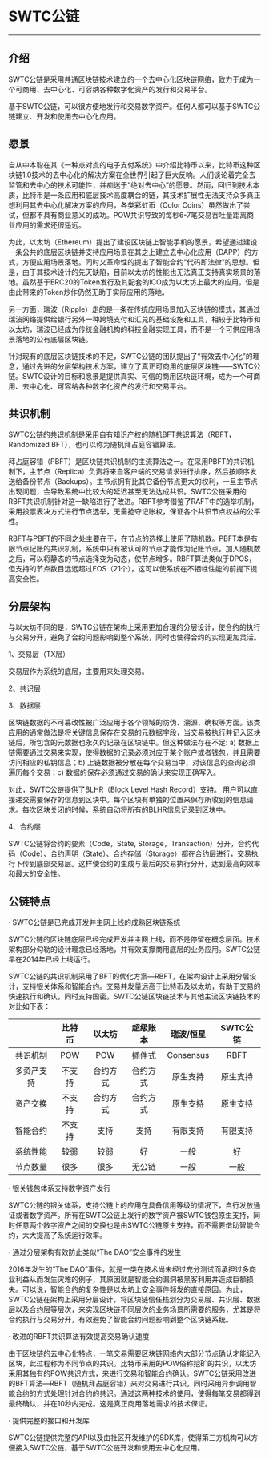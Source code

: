 # SWTC公链

***

## 介绍

SWTC公链是采用井通区块链技术建立的一个去中心化区块链网络，致力于成为一个可商用、去中心化、可容纳各种数字化资产的发行和交易平台。

基于SWTC公链，可以很方便地发行和交易数字资产。任何人都可以基于SWTC公链建立、开发和使用去中心化应用。


## 愿景

自从中本聪在其《一种点对点的电子支付系统》中介绍比特币以来，比特币这种区块链1.0技术的去中心化的解决方案在全世界引起了巨大反响。人们谈论着完全去监管和去中心的技术可能性，并痴迷于“绝对去中心”的愿景。然而，回归到技术本质，比特币是一条应用和底层技术高度耦合的链，其技术扩展性无法支持众多真正想利用其去中心化解决方案的应用，各类彩虹币（Color Coins）虽然做出了尝试，但都不具有商业意义的成功。POW共识导致的每秒6-7笔交易吞吐量距离商业应用的需求还很遥远。

为此，以太坊（Ethereum）提出了建设区块链上智能手机的愿景，希望通过建设一条公共的底层区块链并支持应用场景在其之上建立去中心化应用（DAPP）的方式，方便应用场景落地。同时又革命性的提出了智能合约“代码即法律”的思想。但是，由于其技术设计的先天缺陷，目前以太坊的性能也无法真正支持真实场景的落地。虽然基于ERC20的Token发行及其配套的ICO成为以太坊上最大的应用，但是由此带来的Token炒作仍然无助于实际应用的落地。

另一方面，瑞波（Ripple）走的是一条在传统应用场景加入区块链的模式，其通过瑞波网络提供给银行另外一种跨境支付和汇兑的基础设施和工具，相较于比特币和以太坊，瑞波已经成为传统金融机构的科技金融实现工具，而不是一个可供应用场景落地的公有底层区块链。

针对现有的底层区块链技术的不足，SWTC公链的团队提出了“有效去中心化”的理念，通过先进的分层架构技术方案，建立了真正可商用的底层区块链——SWTC公链。SWTC设计的目标和愿景是提供真实、可信的商用区块链环境，成为一个可商用、去中心化、可容纳各种数字化资产的发行和交易平台。

## 共识机制

SWTC公链的共识机制是采用自有知识产权的随机BFT共识算法（RBFT，Randomized BFT），也可以称为随机拜占庭容错算法。

拜占庭容错（PBFT）是区块链共识机制的主流算法之一。在采用PBFT的共识机制下，主节点（Replica）负责将来自客户端的交易请求进行排序，然后按顺序发送给备份节点（Backups）。主节点拥有比其它备份节点更大的权利，一旦主节点出现问题，会导致系统中比较大的延迟甚至无法达成共识。SWTC公链采用的RBFT共识机制针对这一缺陷进行了改进。RBFT参考借鉴了RAFT中的选举机制，采用投票表决方式进行节点选举，无需抢夺记账权，保证各个共识节点权益的公平性。

RBFT与PBFT的不同之处主要在于，在节点的选择上使用了随机数。PBFT本是有限节点记账的共识机制，系统中只有被认可的节点才能作为记账节点。加入随机数之后，可以将静态的节点选择变为动态，使节点增多。RBFT算法类似于DPOS，但支持的节点数目远远超过EOS（21个），这可以使系统在不牺牲性能的前提下提高安全性。

## 分层架构

与以太坊不同的是，SWTC公链在架构上采用更加合理的分层设计，使合约的执行与交易分开，避免了合约问题影响到整个系统，同时也使得合约的实现更加灵活。

1、交易层（TX层）

交易层作为系统的底层，主要用来处理交易。

2、共识层

3、数据层

区块链数据的不可篡改性被广泛应用于各个领域的防伪、溯源、确权等方面。该类应用的通常做法是将关键信息保存在交易的元数据字段，当交易被执行并记入区块链后，所包含的元数据也永久的记录在区块链中。但这种做法存在不足: a) 数据上链需要通过交易来实现，使得数据的记录必须对应于某个账户或者钱包，并且需要访问相应的私钥信息；b) 上链数据被分散在每个交易当中，对该信息的查询必须遍历每个交易；c) 数据的保存必须通过交易的确认来实现正确写入。

对此，SWTC公链提供了BLHR（Block Level Hash Record）支持。 用户可以直接递交需要保存的信息到区块中。每个区块有单独的位置来保存所收到的信息请求。每次区块关闭的时候，系统自动将所有的BLHR信息记录到区块中。

4、合约层

SWTC公链将合约的要素（Code，State, Storage，Transaction）分开，合约代码（Code）、合约声明（State）、合约存储（Storage）都在合约层进行，交易执行下传到底部交易层。这样使合约的生成与最后的交易执行分开，达到最高的效率和最大的安全性。

## 公链特点

· SWTC公链是已完成开发并主网上线的成熟区块链系统

SWTC公链的区块链底层已经完成开发并主网上线，而不是停留在概念层面。技术架构部分勾勒的设计理念已经落地，并有效支撑商用底层的业务应用。SWTC公链早在2014年已经上线运行。

SWTC公链的共识机制采用了BFT的优化方案—RBFT，在架构设计上采用分层设计，支持银关体系和智能合约。交易并发量远高于比特币及以太坊，有助于交易的快速执行和确认，同时支持国密。SWTC公链区块链技术与其他主流区块链技术的对比如下表：


||比特币|以太坊|超级账本|瑞波/恒星|SWTC公链
:-:|:-:|:-:|:-:|:-:|:-:
共识机制|POW|POW|插件式|Consensus|RBFT
多资产支持|不支持|合约方式|合约方式|原生支持|原生支持
资产交换|不支持|合约方式|合约方式|原生支持|原生支持
智能合约|不支持|支持|支持|有限支持|有限支持
系统性能|较弱|较弱|好|一般|好
节点数量|很多|很多|无公链|一般|一般

· 银关钱包体系支持数字资产发行

SWTC公链的银关体系，支持公链上的应用在具备信用等级的情况下，自行发放通证或者数字资产。所有在SWTC公链上发行的数字资产被SWTC钱包原生支持，同时任意两个数字资产之间的交换也是由SWTC公链原生支持，而不需要借助智能合约，大大提高了系统运行效率。

· 通过分层架构有效防止类似“The DAO”安全事件的发生

2016年发生的“The DAO”事件，就是一类在技术尚未经过充分测试而承担过多商业利益从而发生灾难的例子，其原因就是智能合约漏洞被黑客利用并造成巨额损失。可以说，智能合约的复杂性是以太坊上安全事件频发的直接原因。为此，SWTC公链在架构上采用分层设计，将区块链信任栈划分为交易层、共识层、数据层以及合约层等层次，来实现区块链不同层次的业务场景所需要的服务，尤其是将合约执行与交易分开，有效避免了智能合约问题影响到整个区块链系统。

· 改进的RBFT共识算法有效提高交易确认速度

由于区块链的去中心化特点，一笔交易需要区块链网络内大部分节点确认才能记入区块，此过程称为不同节点的共识。比特币采用的POW俗称挖矿的共识，以太坊采用其独有的POW共识方式，来进行交易和智能合约确认。SWTC公链采用改进的BFT算法—RBFT（随机拜占庭容错）来对交易进行共识，同时采用异步调用智能合约的方式处理针对合约的共识。通过这两种技术的使用，使得每笔交易都得到最终确认，并在10秒内完成。这是真正商用落地需求的技术保证。

· 提供完整的接口和开发库

SWTC公链提供完整的API以及由社区开发维护的SDK库，使得第三方机构可以方便接入SWTC公链，基于SWTC公链开发和使用去中心化应用。
